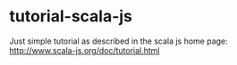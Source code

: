 # tutorial-scala-js
Just simple tutorial as described in the scala js home page:
http://www.scala-js.org/doc/tutorial.html
